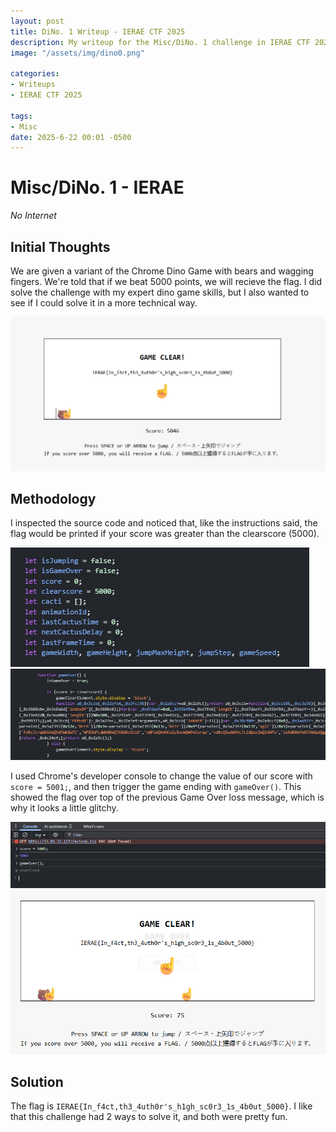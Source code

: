 ```yaml
---
layout: post
title: DiNo. 1 Writeup - IERAE CTF 2025
description: My writeup for the Misc/DiNo. 1 challenge in IERAE CTF 2025
image: "/assets/img/dino0.png"

categories:
- Writeups
- IERAE CTF 2025

tags:
- Misc
date: 2025-6-22 00:01 -0500
---
```


# Misc/DiNo. 1 - IERAE
*No Internet*

## Initial Thoughts
We are given a variant of the Chrome Dino Game with bears and wagging fingers. We're told that if we beat 5000 points, we will recieve the flag. I did solve the challenge with my expert dino game skills, but I also wanted to see if I could solve it in a more technical way.

![Screenshot of the Game](/assets/img/dino1.png)

## Methodology
I inspected the source code and noticed that, like the instructions said, the flag would be printed if your score was greater than the clearscore (5000).

![Screenshot of the Game](/assets/img/dino2.png) ![Screenshot of the Game](/assets/img/dino3.png)

I used Chrome's developer console to change the value of our score with `score = 5001;`, and then trigger the game ending with `gameOver()`. This showed the flag over top of the previous Game Over loss message, which is why it looks a little glitchy.

![Screenshot of the Game](/assets/img/dino4.png) ![Screenshot of the Game](/assets/img/dino5.png)

## Solution
The flag is `IERAE{In_f4ct,th3_4uth0r's_h1gh_sc0r3_1s_4b0ut_5000}`. I like that this challenge had 2 ways to solve it, and both were pretty fun.
